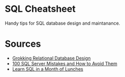 # SQL Cheatsheet
Handy tips for SQL database design and maintanance.

# Sources

- [Grokking Relational Database Design](https://www.manning.com/books/grokking-relational-database-design)
- [100 SQL Server Mistakes and How to Avoid Them](https://www.manning.com/books/100-sql-server-mistakes-and-how-to-avoid-them)
- [Learn SQL in a Month of Lunches](https://www.manning.com/books/learn-sql-in-a-month-of-lunches)